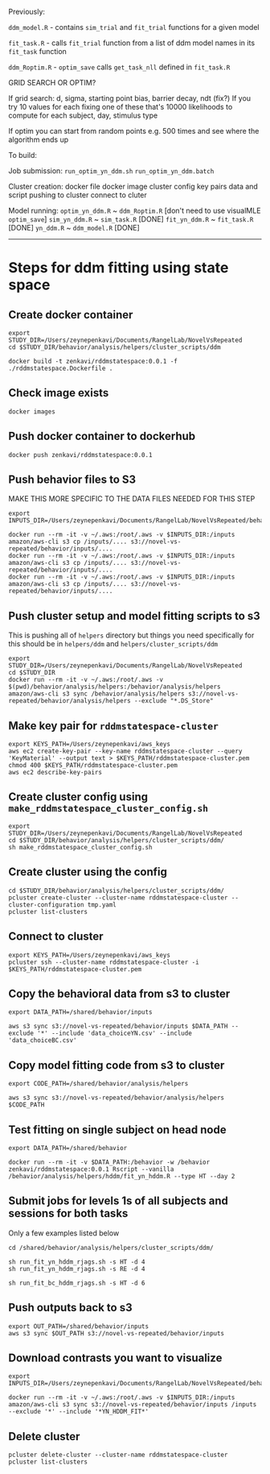 Previously:

`ddm_model.R` - contains `sim_trial` and `fit_trial` functions for a given model

`fit_task.R` - calls `fit_trial` function from a list of ddm model names in its `fit_task` function

`ddm_Roptim.R` - `optim_save` calls `get_task_nll` defined in `fit_task.R`

GRID SEARCH OR OPTIM?

If grid search: d, sigma, starting point bias, barrier decay, ndt (fix?)
If you try 10 values for each fixing one of these that's 10000 likelihoods to compute for each subject, day, stimulus type

If optim you can start from random points e.g. 500 times and see where the algorithm ends up

To build:

Job submission:
`run_optim_yn_ddm.sh`
`run_optim_yn_ddm.batch`

Cluster creation:
docker file
docker image
cluster config
key pairs
data and script pushing to cluster
connect to cluter

Model running:
`optim_yn_ddm.R` ~ `ddm_Roptim.R` [don't need to use visualMLE `optim_save`]
`sim_yn_ddm.R` ~ `sim_task.R` [DONE]
`fit_yn_ddm.R` ~ `fit_task.R` [DONE]
`yn_ddm.R` ~ `ddm_model.R` [DONE]

------------------------------------------------------------------------------------------------

# Steps for ddm fitting using state space

## Create docker container

```
export STUDY_DIR=/Users/zeynepenkavi/Documents/RangelLab/NovelVsRepeated
cd $STUDY_DIR/behavior/analysis/helpers/cluster_scripts/ddm

docker build -t zenkavi/rddmstatespace:0.0.1 -f ./rddmstatespace.Dockerfile .
```

## Check image exists

```
docker images
```

## Push docker container to dockerhub

```
docker push zenkavi/rddmstatespace:0.0.1
```

## Push behavior files to S3

MAKE THIS MORE SPECIFIC TO THE DATA FILES NEEDED FOR THIS STEP

```
export INPUTS_DIR=/Users/zeynepenkavi/Documents/RangelLab/NovelVsRepeated/behavior/inputs

docker run --rm -it -v ~/.aws:/root/.aws -v $INPUTS_DIR:/inputs amazon/aws-cli s3 cp /inputs/.... s3://novel-vs-repeated/behavior/inputs/....
docker run --rm -it -v ~/.aws:/root/.aws -v $INPUTS_DIR:/inputs amazon/aws-cli s3 cp /inputs/.... s3://novel-vs-repeated/behavior/inputs/....
docker run --rm -it -v ~/.aws:/root/.aws -v $INPUTS_DIR:/inputs amazon/aws-cli s3 cp /inputs/.... s3://novel-vs-repeated/behavior/inputs/....
```

## Push cluster setup and model fitting scripts to s3

This is pushing all of `helpers` directory but things you need specifically for this should be in `helpers/ddm` and `helpers/cluster_scripts/ddm`

```
export STUDY_DIR=/Users/zeynepenkavi/Documents/RangelLab/NovelVsRepeated
cd $STUDY_DIR
docker run --rm -it -v ~/.aws:/root/.aws -v $(pwd)/behavior/analysis/helpers:/behavior/analysis/helpers amazon/aws-cli s3 sync /behavior/analysis/helpers s3://novel-vs-repeated/behavior/analysis/helpers --exclude "*.DS_Store"
```

## Make key pair for `rddmstatespace-cluster`

```
export KEYS_PATH=/Users/zeynepenkavi/aws_keys
aws ec2 create-key-pair --key-name rddmstatespace-cluster --query 'KeyMaterial' --output text > $KEYS_PATH/rddmstatespace-cluster.pem
chmod 400 $KEYS_PATH/rddmstatespace-cluster.pem
aws ec2 describe-key-pairs
```

## Create cluster config using `make_rddmstatespace_cluster_config.sh`

```
export STUDY_DIR=/Users/zeynepenkavi/Documents/RangelLab/NovelVsRepeated
cd $STUDY_DIR/behavior/analysis/helpers/cluster_scripts/ddm/
sh make_rddmstatespace_cluster_config.sh
```

## Create cluster using the config

```
cd $STUDY_DIR/behavior/analysis/helpers/cluster_scripts/ddm/
pcluster create-cluster --cluster-name rddmstatespace-cluster --cluster-configuration tmp.yaml
pcluster list-clusters
```

## Connect to cluster

```
export KEYS_PATH=/Users/zeynepenkavi/aws_keys
pcluster ssh --cluster-name rddmstatespace-cluster -i $KEYS_PATH/rddmstatespace-cluster.pem
```

## Copy the behavioral data from s3 to cluster

```
export DATA_PATH=/shared/behavior/inputs

aws s3 sync s3://novel-vs-repeated/behavior/inputs $DATA_PATH --exclude '*' --include 'data_choiceYN.csv' --include 'data_choiceBC.csv'
```

## Copy model fitting code from s3 to cluster

```
export CODE_PATH=/shared/behavior/analysis/helpers

aws s3 sync s3://novel-vs-repeated/behavior/analysis/helpers $CODE_PATH
```

## Test fitting on single subject on head node

```
export DATA_PATH=/shared/behavior

docker run --rm -it -v $DATA_PATH:/behavior -w /behavior zenkavi/rddmstatespace:0.0.1 Rscript --vanilla /behavior/analysis/helpers/hddm/fit_yn_hddm.R --type HT --day 2
```

## Submit jobs for levels 1s of all subjects and sessions for both tasks

Only a few examples listed below

```
cd /shared/behavior/analysis/helpers/cluster_scripts/ddm/

sh run_fit_yn_hddm_rjags.sh -s HT -d 4
sh run_fit_yn_hddm_rjags.sh -s RE -d 4

sh run_fit_bc_hddm_rjags.sh -s HT -d 6
```

## Push outputs back to s3

```
export OUT_PATH=/shared/behavior/inputs
aws s3 sync $OUT_PATH s3://novel-vs-repeated/behavior/inputs
```

## Download contrasts you want to visualize

```
export INPUTS_DIR=/Users/zeynepenkavi/Documents/RangelLab/NovelVsRepeated/behavior/inputs

docker run --rm -it -v ~/.aws:/root/.aws -v $INPUTS_DIR:/inputs amazon/aws-cli s3 sync s3://novel-vs-repeated/behavior/inputs /inputs --exclude '*' --include '*YN_HDDM_FIT*'
```

## Delete cluster

```
pcluster delete-cluster --cluster-name rddmstatespace-cluster
pcluster list-clusters
```
